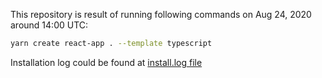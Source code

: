 This repository is result of running following commands on Aug 24, 2020 around 14:00 UTC:

```sh
yarn create react-app . --template typescript
```

Installation log could be found at [install.log file](./install.log)
